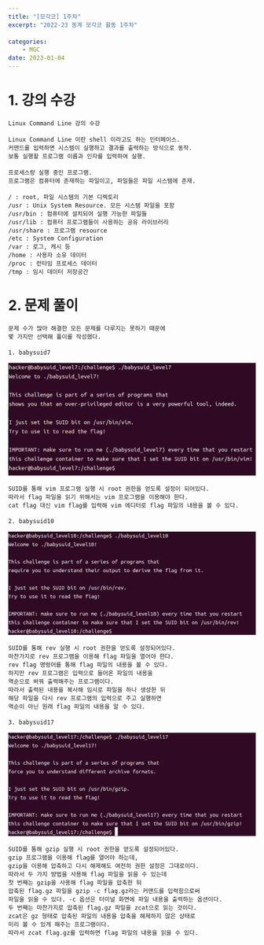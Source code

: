 ```yaml
---
title: "[모각코] 1주차"
excerpt: "2022-23 동계 모각코 활동 1주차"

categories:
    - MGC
date: 2023-01-04
---
```


# 1. 강의 수강

    Linux Command Line 강의 수강

    Linux Command Line 이란 shell 이라고도 하는 인터페이스.
    커맨드를 입력하면 시스템이 실행하고 결과를 출력하는 방식으로 동작.
    보통 실행할 프로그램 이름과 인자를 입력하여 실행.

    프로세스랑 실행 중인 프로그램.
    프로그램은 컴퓨터에 존재하는 파일이고, 파일들은 파일 시스템에 존재.

    / : root, 파일 시스템의 기본 디렉토리
    /usr : Unix System Resource. 모든 시스템 파일을 포함
    /usr/bin : 컴퓨터에 설치되어 실행 가능한 파일들
    /usr/lib : 컴퓨터 프로그램들이 사용하는 공유 라이브러리
    /usr/share : 프로그램 resource
    /etc : System Configuration
    /var : 로그, 캐시 등
    /home : 사용자 소유 데이터
    /proc : 런타임 프로세스 데이터
    /tmp : 임시 데이터 저장공간

# 2. 문제 풀이

    문제 수가 많아 해결한 모든 문제를 다루지는 못하기 때문에
    몇 가지만 선택해 풀이를 작성했다.

    1. babysuid7

![babysuid7-1](/img/babysuid7-1.png)

    SUID를 통해 vim 프로그램 실행 시 root 권한을 얻도록 설정이 되어있다.
    따라서 flag 파일을 읽기 위해서는 vim 프로그램을 이용해야 한다.
    cat flag 대신 vim flag를 입력해 vim 에디터로 flag 파일의 내용을 볼 수 있다.

    2. babysuid10

![babysuid10-1](/img/babysuid10-1.png)

    SUID를 통해 rev 실행 시 root 권한을 얻도록 설정되어있다.
    마찬가지로 rev 프로그램을 이용해 flag 파일을 열어야 한다.
    rev flag 명령어를 통해 flag 파일의 내용을 볼 수 있다.
    하지만 rev 프로그램은 입력으로 들어온 파일의 내용을
    역순으로 바꿔 출력해주는 프로그램이다.
    따라서 출력된 내용을 복사해 임시로 파일을 하나 생성한 뒤
    해당 파일을 다시 rev 프로그램의 입력으로 주고 실행하면
    역순이 아닌 원래 flag 파일의 내용을 알 수 있다.

    3. babysuid17

![babysuid17-1](/img/babysuid17-1.png)

    SUID를 통해 gzip 실행 시 root 권한을 얻도록 설정되어있다.
    gzip 프로그램을 이용해 flag를 열어야 하는데,
    gzip을 이용해 압축하고 다시 해제해도 여전히 권한 설정은 그대로이다.
    따라서 두 가지 방법을 사용해 flag 파일을 읽을 수 있는데
    첫 번째는 gzip을 사용해 flag 파일을 압축한 뒤
    압축된 flag.gz 파일을 gzip -c flag.gz라는 커맨드를 입력함으로써
    파일을 읽을 수 있다. -c 옵션은 터미널 화면에 파일 내용을 출력하는 옵션이다.
    두 번째는 마찬가지로 압축된 flag.gz 파일을 zcat으로 읽는 것이다.
    zcat은 gz 형태로 압축된 파일의 내용을 압축을 해제하지 않은 상태로
    미리 볼 수 있게 해주는 프로그램이다.
    따라서 zcat flag.gz를 입력하면 flag 파일의 내용을 읽을 수 있다.
